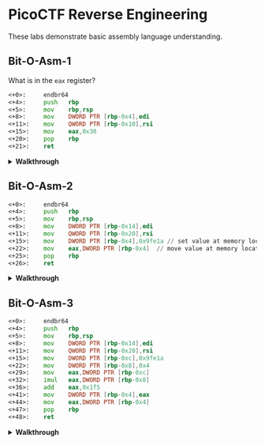# PicoCTF Reverse Engineering

These labs demonstrate basic assembly language understanding.

## Bit-O-Asm-1

What is in the `eax` register?

```asm
<+0>:     endbr64 
<+4>:     push   rbp
<+5>:     mov    rbp,rsp
<+8>:     mov    DWORD PTR [rbp-0x4],edi
<+11>:    mov    QWORD PTR [rbp-0x10],rsi
<+15>:    mov    eax,0x30
<+20>:    pop    rbp
<+21>:    ret
```

<details markdown>
<summary><b> Walkthrough</b></summary>

1. Look for `eax`
1. Notice that it is next to a `mov <dst>, <src>` instruction
1. We can see a hex value is moved into eax
1. Convert the hex value to decimal

```asm
<+0>:     endbr64 
<+4>:     push   rbp
<+5>:     mov    rbp,rsp
<+8>:     mov    DWORD PTR [rbp-0x4],edi
<+11>:    mov    QWORD PTR [rbp-0x10],rsi
<+15>:    mov    eax,0x30     // this is the line of interest
<+20>:    pop    rbp
<+21>:    ret
```

</details>

## Bit-O-Asm-2

```asm
<+0>:     endbr64 
<+4>:     push   rbp
<+5>:     mov    rbp,rsp
<+8>:     mov    DWORD PTR [rbp-0x14],edi
<+11>:    mov    QWORD PTR [rbp-0x20],rsi
<+15>:    mov    DWORD PTR [rbp-0x4],0x9fe1a // set value at memory location
<+22>:    mov    eax,DWORD PTR [rbp-0x4]  // move value at memory location into eax
<+25>:    pop    rbp
<+26>:    ret
```

<details markdown>
<summary><b> Walkthrough</b></summary>

1. Look for `eax`
1. Notice that it is next to a `mov <dst>, <src>` instruction
1. Notice the src is a memory address, but more specifically the value at a memory address `rbp-0x4`
1. So we look to where that value is set, which is the prior `mov` instruction
1. Grab the hex value and convert to decimal

```asm
<+0>:     endbr64 
<+4>:     push   rbp
<+5>:     mov    rbp,rsp
<+8>:     mov    DWORD PTR [rbp-0x14],edi
<+11>:    mov    QWORD PTR [rbp-0x20],rsi
<+15>:    mov    DWORD PTR [rbp-0x4],0x9fe1a
<+22>:    mov    eax,DWORD PTR [rbp-0x4]      //9fe1a
<+25>:    pop    rbp
<+26>:    ret
```

</details>

## Bit-O-Asm-3

```asm
<+0>:     endbr64 
<+4>:     push   rbp
<+5>:     mov    rbp,rsp
<+8>:     mov    DWORD PTR [rbp-0x14],edi
<+11>:    mov    QWORD PTR [rbp-0x20],rsi
<+15>:    mov    DWORD PTR [rbp-0xc],0x9fe1a
<+22>:    mov    DWORD PTR [rbp-0x8],0x4
<+29>:    mov    eax,DWORD PTR [rbp-0xc]
<+32>:    imul   eax,DWORD PTR [rbp-0x8]
<+36>:    add    eax,0x1f5
<+41>:    mov    DWORD PTR [rbp-0x4],eax
<+44>:    mov    eax,DWORD PTR [rbp-0x4]
<+47>:    pop    rbp
<+48>:    ret
```

<details markdown>
<summary><b> Walkthrough</b></summary>

1. Try using the python interpriter for interactive math!

```asm
<+0>:     endbr64 
<+4>:     push   rbp
<+5>:     mov    rbp,rsp
<+8>:     mov    DWORD PTR [rbp-0x14],edi
<+11>:    mov    QWORD PTR [rbp-0x20],rsi
<+15>:    mov    DWORD PTR [rbp-0xc],0x9fe1a // used at <+29>
<+22>:    mov    DWORD PTR [rbp-0x8],0x4    // used at <+32>
<+29>:    mov    eax,DWORD PTR [rbp-0xc] // eax = 0x9fe1a
<+32>:    imul   eax,DWORD PTR [rbp-0x8] // 0x9fe1a * 0x4 = 0x27f868   
<+36>:    add    eax,0x1f5               //  0x27f868 + 0x1f5  = 
<+41>:    mov    DWORD PTR [rbp-0x4],eax // value at eax moved into rbp-0x4
<+44>:    mov    eax,DWORD PTR [rbp-0x4] // value at rbp-0x4 moved into eax
<+47>:    pop    rbp
<+48>:    ret
```

```py
# enter the interactive python by running th command `python3`
a = 0x9fe1a
b = 0x4
c = 0x1f5
ans = (a*b)+c
print(f'picoCTF{{{ans}}}')
# you have the answer!
```

</details>
